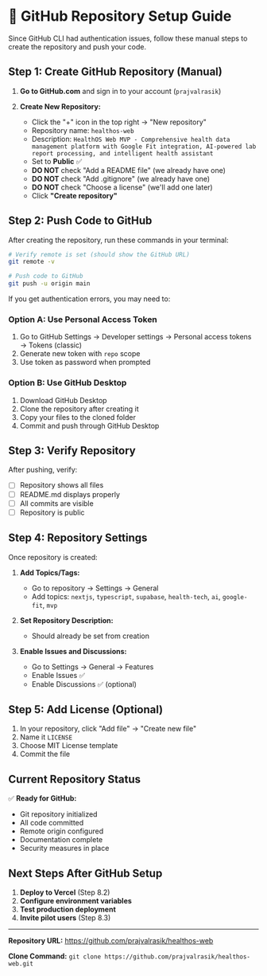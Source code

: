 # 🚀 GitHub Repository Setup Guide

Since GitHub CLI had authentication issues, follow these manual steps to create the repository and push your code.

## Step 1: Create GitHub Repository (Manual)

1. **Go to GitHub.com** and sign in to your account (`prajvalrasik`)

2. **Create New Repository:**
   - Click the "+" icon in the top right → "New repository"
   - Repository name: `healthos-web`
   - Description: `HealthOS Web MVP - Comprehensive health data management platform with Google Fit integration, AI-powered lab report processing, and intelligent health assistant`
   - Set to **Public** ✅
   - **DO NOT** check "Add a README file" (we already have one)
   - **DO NOT** check "Add .gitignore" (we already have one)
   - **DO NOT** check "Choose a license" (we'll add one later)
   - Click **"Create repository"**

## Step 2: Push Code to GitHub

After creating the repository, run these commands in your terminal:

```bash
# Verify remote is set (should show the GitHub URL)
git remote -v

# Push code to GitHub
git push -u origin main
```

If you get authentication errors, you may need to:

### Option A: Use Personal Access Token
1. Go to GitHub Settings → Developer settings → Personal access tokens → Tokens (classic)
2. Generate new token with `repo` scope
3. Use token as password when prompted

### Option B: Use GitHub Desktop
1. Download GitHub Desktop
2. Clone the repository after creating it
3. Copy your files to the cloned folder
4. Commit and push through GitHub Desktop

## Step 3: Verify Repository

After pushing, verify:
- [ ] Repository shows all files
- [ ] README.md displays properly
- [ ] All commits are visible
- [ ] Repository is public

## Step 4: Repository Settings

Once repository is created:

1. **Add Topics/Tags:**
   - Go to repository → Settings → General
   - Add topics: `nextjs`, `typescript`, `supabase`, `health-tech`, `ai`, `google-fit`, `mvp`

2. **Set Repository Description:**
   - Should already be set from creation

3. **Enable Issues and Discussions:**
   - Go to Settings → General → Features
   - Enable Issues ✅
   - Enable Discussions ✅ (optional)

## Step 5: Add License (Optional)

1. In your repository, click "Add file" → "Create new file"
2. Name it `LICENSE`
3. Choose MIT License template
4. Commit the file

## Current Repository Status

✅ **Ready for GitHub:**
- Git repository initialized
- All code committed
- Remote origin configured
- Documentation complete
- Security measures in place

## Next Steps After GitHub Setup

1. **Deploy to Vercel** (Step 8.2)
2. **Configure environment variables**
3. **Test production deployment**
4. **Invite pilot users** (Step 8.3)

---

**Repository URL:** https://github.com/prajvalrasik/healthos-web

**Clone Command:** `git clone https://github.com/prajvalrasik/healthos-web.git` 